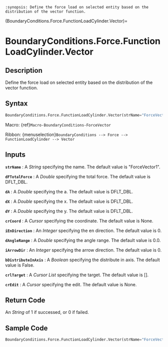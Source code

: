 ```{module} BoundaryConditions.Force.FunctionLoadCylinder.Vector()
:synopsis: Define the force load on selected entity based on the distribution of the vector function.
```

(BoundaryConditions.Force.FunctionLoadCylinder.Vector)=

# BoundaryConditions.Force.FunctionLoadCylinder.Vector

## Description

Define the force load on selected entity based on the distribution of the vector function.

## Syntax

```python
BoundaryConditions.Force.FunctionLoadCylinder.Vector(strName="ForceVector1", dFTotalForce=DFLT_DBL, dA=DFLT_DBL, dX=DFLT_DBL, dY=DFLT_DBL, crCoord=None, iEnDirection=0, dAngleRange=0.0, iArrowDir=0, bDistributeInAxis=False, crlTarget=[], crEdit=None)
```

Macro: {ref}`Macro-BoundaryConditions-ForceVector`

Ribbon: {menuselection}`BoundaryConditions --> Force --> FunctionLoadCylinder --> Vector`

## Inputs

**`strName`**
: A _String_ specifying the name. The default value is "ForceVector1".

**`dFTotalForce`**
: A _Double_ specifying the total force. The default value is DFLT_DBL.

**`dA`**
: A _Double_ specifying the a. The default value is DFLT_DBL.

**`dX`**
: A _Double_ specifying the x. The default value is DFLT_DBL.

**`dY`**
: A _Double_ specifying the y. The default value is DFLT_DBL.

**`crCoord`**
: A _Cursor_ specifying the coordinate. The default value is None.

**`iEnDirection`**
: An _Integer_ specifying the en direction. The default value is 0.

**`dAngleRange`**
: A _Double_ specifying the angle range. The default value is 0.0.

**`iArrowDir`**
: An _Integer_ specifying the arrow direction. The default value is 0.

**`bDistributeInAxis`**
: A _Boolean_ specifying the distribute in axis. The default value is False.

**`crlTarget`**
: A _Cursor List_ specifying the target. The default value is [].

**`crEdit`**
: A _Cursor_ specifying the edit. The default value is None.

## Return Code

An _String_ of 1 if successed, or 0 if failed.

## Sample Code

```python
BoundaryConditions.Force.FunctionLoadCylinder.Vector(strName="ForceVector1", dFTotalForce=DFLT_DBL, dA=DFLT_DBL, dX=DFLT_DBL, dY=DFLT_DBL, crCoord=None, iEnDirection=0, dAngleRange=0.0, iArrowDir=0, bDistributeInAxis=False, crlTarget=[], crEdit=None)
```

